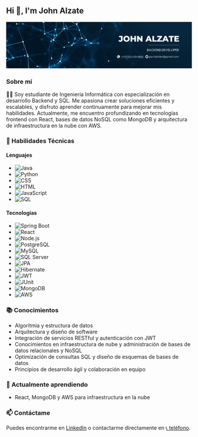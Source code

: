 ## Hi 👋, I'm John Alzate

![Banner](https://github.com/Johnki1/Johnki1/blob/main/Banner.png) 

### Sobre mí
👨‍💻 Soy estudiante de Ingeniería Informática con especialización en desarrollo Backend y SQL. Me apasiona crear soluciones eficientes y escalables, y disfruto aprender continuamente para mejorar mis habilidades. Actualmente, me encuentro profundizando en tecnologías frontend con React, bases de datos NoSQL como MongoDB y arquitectura de infraestructura en la nube con AWS.

### 🚀 Habilidades Técnicas

#### Lenguajes
- ![Java](https://img.shields.io/badge/Java-%23ED8B00.svg?&style=for-the-badge&logo=java&logoColor=white)
- ![Python](https://img.shields.io/badge/Python-%2314354C.svg?&style=for-the-badge&logo=python&logoColor=white)
- ![CSS](https://img.shields.io/badge/CSS3-%231572B6.svg?&style=for-the-badge&logo=css3&logoColor=white)
- ![HTML](https://img.shields.io/badge/HTML5-%23E34F26.svg?&style=for-the-badge&logo=html5&logoColor=white)
- ![JavaScript](https://img.shields.io/badge/JavaScript-%23F7DF1E.svg?&style=for-the-badge&logo=javascript&logoColor=black)
- ![SQL](https://img.shields.io/badge/SQL-%2307405e.svg?&style=for-the-badge&logo=sqlite&logoColor=white)

#### Tecnologías
- ![Spring Boot](https://img.shields.io/badge/Spring_Boot-%236DB33F.svg?&style=for-the-badge&logo=spring&logoColor=white)
- ![React](https://img.shields.io/badge/React-%2361DAFB.svg?&style=for-the-badge&logo=react&logoColor=black)
- ![Node.js](https://img.shields.io/badge/Node.js-%23339933.svg?&style=for-the-badge&logo=node.js&logoColor=white)
- ![PostgreSQL](https://img.shields.io/badge/PostgreSQL-%23336791.svg?&style=for-the-badge&logo=postgresql&logoColor=white)
- ![MySQL](https://img.shields.io/badge/MySQL-%234479A1.svg?&style=for-the-badge&logo=mysql&logoColor=white)
- ![SQL Server](https://img.shields.io/badge/SQL%20Server-%23CC2927.svg?&style=for-the-badge&logo=microsoft-sql-server&logoColor=white)
- ![JPA](https://img.shields.io/badge/JPA-%23F58220.svg?&style=for-the-badge&logo=jpa&logoColor=white)
- ![Hibernate](https://img.shields.io/badge/Hibernate-%23005A9C.svg?&style=for-the-badge&logo=hibernate&logoColor=white)
- ![JWT](https://img.shields.io/badge/JWT-%23000000.svg?&style=for-the-badge&logo=json-web-tokens&logoColor=white)
- ![JUnit](https://img.shields.io/badge/JUnit-%2325A162.svg?&style=for-the-badge&logo=junit5&logoColor=white)
- ![MongoDB](https://img.shields.io/badge/MongoDB-%2347A248.svg?&style=for-the-badge&logo=mongodb&logoColor=white)
- ![AWS](https://img.shields.io/badge/AWS-%23FF9900.svg?&style=for-the-badge&logo=amazon-aws&logoColor=white)

### 📚 Conocimientos
- Algoritmia y estructura de datos
- Arquitectura y diseño de software
- Integración de servicios RESTful y autenticación con JWT
- Conocimientos en infraestructura de nube y administración de bases de datos relacionales y NoSQL
- Optimización de consultas SQL y diseño de esquemas de bases de datos
- Principios de desarrollo ágil y colaboración en equipo

### 🌱 Actualmente aprendiendo
- React, MongoDB y AWS para infraestructura en la nube

### 📫 Contáctame
Puedes encontrarme en [LinkedIn](https://www.linkedin.com/in/johnkider) o contactarme directamente en [📞 teléfono](tel:+573234198831).
